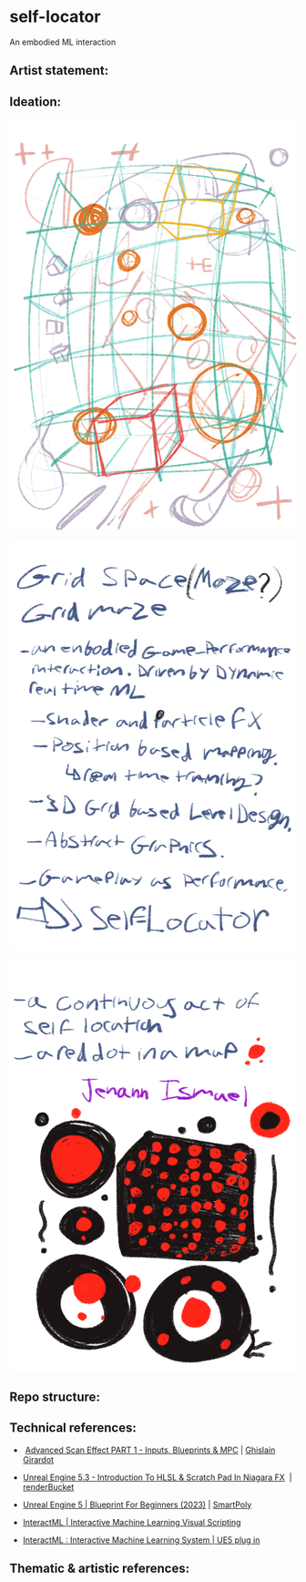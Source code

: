 # self-locator
 An embodied ML interaction
## Artist statement:
## Ideation:
 
![ideation image](./process/images/GridSpace-selfLocator-00.png)

![ideation image](./process/images/GridSpace-selfLocator-01.png)

![ideation image](./process/images/GridSpace-selfLocator-02.png)
## Repo structure:
## Technical references:
-  [Advanced Scan Effect PART 1 - Inputs, Blueprints & MPC](https://youtu.be/f5diUsuftEk?si=IqTBDFOUAiPGX3Z9 ) | [Ghislain Girardot](https://www.youtube.com/@ghislaingirardot)

- [Unreal Engine 5.3 - Introduction To HLSL & Scratch Pad In Niagara FX](https://youtu.be/ZNPzpXKvyL4?si=ksjnKMQj2tXugo9B)  | [renderBucket](https://www.youtube.com/@renderbucket)

- [Unreal Engine 5 | Blueprint For Beginners (2023)](https://www.youtube.com/watch?v=Xw9QEMFInYU ) | [SmartPoly](https://www.youtube.com/@SmartPoly)

- [InteractML | Interactive Machine Learning Visual Scripting](https://interactml.com/) 

- [InteractML : Interactive Machine Learning System | UE5 plug in](https://www.unrealengine.com/marketplace/en-US/product/interactml-interactive-machine-learning-system)
## Thematic & artistic references: